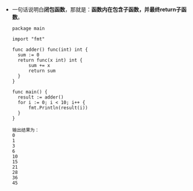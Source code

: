 - 一句话说明白**闭包函数**，那就是：**函数内在包含子函数，并最终return子函数**。

  ```
  package main
  
  import "fmt"
  
  func adder() func(int) int {
  	sum := 0
  	return func(x int) int {
  		sum += x
  		return sum
  	}
  }
  
  func main() {
  	result := adder()
  	for i := 0; i < 10; i++ {
  		fmt.Println(result(i))
  	}
  }
  
  输出结果为：
  0
  1
  3
  6
  10
  15
  21
  28
  36
  45
  ```

  